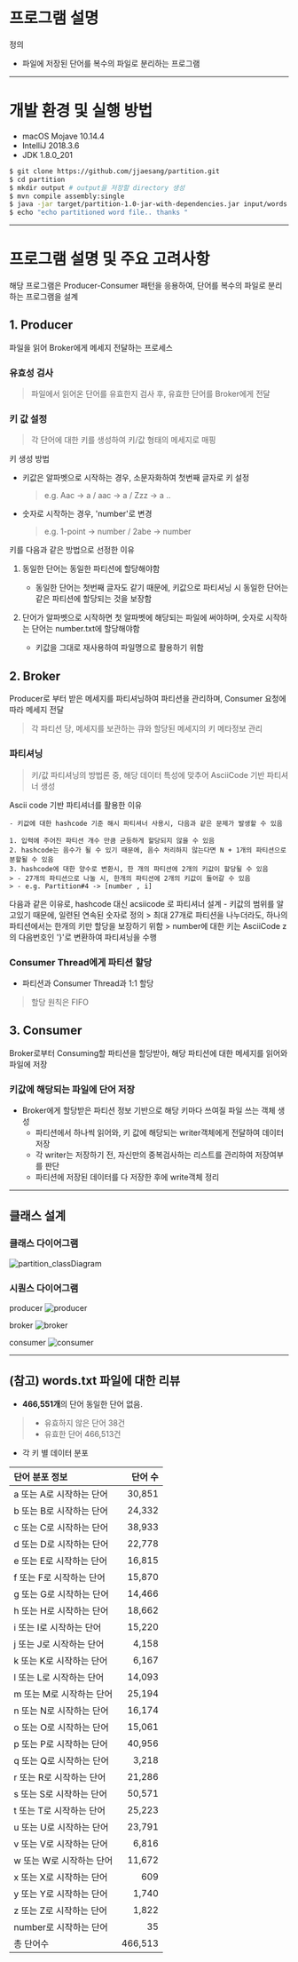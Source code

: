 
# 프로그램 설명

정의
- 파일에 저장된 단어를 복수의 파일로 분리하는 프로그램

---

# 개발 환경 및 실행 방법

- macOS Mojave 10.14.4
- IntelliJ 2018.3.6
- JDK 1.8.0_201

```bash
$ git clone https://github.com/jjaesang/partition.git
$ cd partition
$ mkdir output # output을 저장할 directory 생성
$ mvn compile assembly:single
$ java -jar target/partition-1.0-jar-with-dependencies.jar input/words.txt output 10
$ echo "echo partitioned word file.. thanks "
```

---

# 프로그램 설명 및 주요 고려사항
해당 프로그램은 Producer-Consumer 패턴을 응용하여, 단어를 복수의 파일로 분리하는 프로그램을 설계 

## 1. Producer 
파일을 읽어 Broker에게 메세지 전달하는 프로세스

### 유효성 검사
 > 파일에서 읽어온 단어를 유효한지 검사 후, 유효한 단어를 Broker에게 전달
  
### 키 값 설정 
> 각 단어에 대한 키를 생성하여 키/값 형태의 메세지로 매핑 

키 생성 방법
- 키값은 알파벳으로 시작하는 경우, 소문자화하여 첫번째 글자로 키 설정
    > e.g. Aac -> a / aac -> a / Zzz -> a  ..
- 숫자로 시작하는 경우, 'number'로 변경
    > e.g. 1-point -> number / 2abe -> number


키를 다음과 같은 방법으로 선정한 이유 
1. 동일한 단어는 동일한 파티션에 할당해야함 
    -  동일한 단어는 첫번째 글자도 같기 때문에, 키값으로 파티셔닝 시 동일한 단어는 같은 파티션에 할당되는 것을 보장함 

2. 단어가 알파벳으로 시작하면 첫 알파벳에 해당되는 파일에 써야하며, 숫자로 시작하는 단어는 number.txt에 할당해야함
    - 키값을 그대로 재사용하여 파일명으로 활용하기 위함 


## 2. Broker
Producer로 부터 받은 메세지를 파티셔닝하여 파티션을 관리하며, Consumer 요청에 따라 메세지 전달
> 각 파티션 당, 메세지를 보관하는 큐와 할당된 메세지의 키 메타정보 관리

### 파티셔닝
 > 키/값 파티셔닝의 방법론 중, 해당 데이터 특성에 맞추어 AsciiCode 기반 파티셔너 생성

Ascii code 기반 파티셔너를 활용한 이유

    - 키값에 대한 hashcode 기준 해시 파티셔너 사용시, 다음과 같은 문제가 발생할 수 있음
    
    1. 입력에 주어진 파티션 개수 만큼 균등하게 할당되지 않을 수 있음
    2. hashcode는 음수가 될 수 있기 때문에, 음수 처리하지 않는다면 N + 1개의 파티션으로 분할될 수 있음
    3. hashcode에 대한 양수로 변환시, 한 개의 파티션에 2개의 키값이 할당될 수 있음
    > - 27개의 파티션으로 나눌 시, 한개의 파티션에 2개의 키값이 들어갈 수 있음 
    > - e.g. Partition#4 -> [number , i] 

다음과 같은 이유로, hashcode 대신 acsiicode 로 파티셔너 설계
    - 키값의 범위를 알고있기 때문에, 일련된 연속된 숫자로 정의
    >  최대 27개로 파티션을 나누더라도, 하나의 파티션에서는 한개의 키만 할당을 보장하기 위함 
    >  number에 대한 키는 AsciiCode z의 다음번호인 '}'로 변환하여 파티셔닝을 수행 


### Consumer Thread에게 파티션 할당
 - 파티션과 Consumer Thread과 1:1 할당
 > 할당 원칙은 FIFO


## 3. Consumer
Broker로부터 Consuming할 파티션을 할당받아, 해당 파티션에 대한 메세지를 읽어와 파일에 저장

### 키값에 해당되는 파일에 단어 저장
 - Broker에게 할당받은 파티션 정보 기반으로 해당 키마다 쓰여질 파일 쓰는 객체 생성
    -  파티션에서 하나씩 읽어와, 키 값에 해당되는 writer객체에게 전달하여 데이터 저장
    -  각 writer는 저장하기 전, 자신만의 중복검사하는 리스트를 관리하여 저장여부를 판단
    -  파티션에 저장된 데이터를 다 저장한 후에 write객체 정리


---

## 클래스 설계

### 클래스 다이어그램
![partition_classDiagram](https://user-images.githubusercontent.com/12586821/61792870-ac256e00-ae58-11e9-910a-83d3a2c6b194.png)

### 시퀀스 다이어그램

producer
![producer](https://user-images.githubusercontent.com/12586821/61792850-a16ad900-ae58-11e9-8e29-6d849b8f2b12.png)

broker
![broker](https://user-images.githubusercontent.com/12586821/61792847-a0d24280-ae58-11e9-9e18-81d8451fc4e1.png)

consumer
![consumer](https://user-images.githubusercontent.com/12586821/61792848-a0d24280-ae58-11e9-9776-cf8c48957c43.png)

---
## (참고) words.txt 파일에 대한 리뷰

- **466,551개**의 단어  동일한 단어 없음.  
> - 유효하지 않은 단어 38건
> - 유효한 단어 466,513건

- 각 키 별 데이터 분포

| 단어 분포 정보 | 단어 수 |
|:--------------------------|--------:|
| a 또는 A로 시작하는 단어 |  30,851 |
| b 또는 B로 시작하는 단어 |  24,332 |
| c 또는 C로 시작하는 단어 |  38,933 |
| d 또는 D로 시작하는 단어 |  22,778 |
| e 또는 E로 시작하는 단어 |  16,815 |
| f 또는 F로 시작하는 단어 |  15,870 |
| g 또는 G로 시작하는 단어 |  14,466 |
| h 또는 H로 시작하는 단어 |  18,662 |
| i 또는 I로 시작하는 단어 |  15,220 |
| j 또는 J로 시작하는 단어 |   4,158 |
| k 또는 K로 시작하는 단어 |   6,167 |
| l 또는 L로 시작하는 단어 |  14,093 |
| m 또는 M로 시작하는 단어 |  25,194 |
| n 또는 N로 시작하는 단어 |  16,174 |
| o 또는 O로 시작하는 단어 |  15,061 |
| p 또는 P로 시작하는 단어 |  40,956 |
| q 또는 Q로 시작하는 단어 |   3,218 |
| r 또는 R로 시작하는 단어 |  21,286 |
| s 또는 S로 시작하는 단어 |  50,571 |
| t 또는 T로 시작하는 단어 |  25,223 |
| u 또는 U로 시작하는 단어 |  23,791 |
| v 또는 V로 시작하는 단어 |   6,816 |
| w 또는 W로 시작하는 단어 |  11,672 |
| x 또는 X로 시작하는 단어 |     609 |
| y 또는 Y로 시작하는 단어 |   1,740 |
| z 또는 Z로 시작하는 단어 |   1,822 |
| number로 시작하는 단어  |      35 |
| 총 단어수              | 466,513 |

